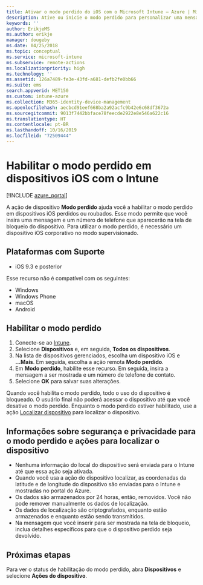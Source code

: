 ```yaml
---
title: Ativar o modo perdido do iOS com o Microsoft Intune – Azure | Microsoft Docs
description: Ative ou inicie o modo perdido para personalizar uma mensagem exibida na tela de bloqueio de um dispositivo iOS perdido ou roubado usando o Microsoft Intune. E obtenha detalhes sobre as informações de privacidade e de segurança ao usar a ação de modo perdido.
keywords: ''
author: ErikjeMS
ms.author: erikje
manager: dougeby
ms.date: 04/25/2018
ms.topic: conceptual
ms.service: microsoft-intune
ms.subservice: remote-actions
ms.localizationpriority: high
ms.technology: ''
ms.assetid: 126a7489-fe3e-43fd-a681-defb2fe0bb66
ms.suite: ems
search.appverid: MET150
ms.custom: intune-azure
ms.collection: M365-identity-device-management
ms.openlocfilehash: aecbcd91eef668ba2a92acfc9b42e6c68df3672a
ms.sourcegitcommit: 9013f7442bbface78feecde2922e8e546a622c16
ms.translationtype: HT
ms.contentlocale: pt-BR
ms.lasthandoff: 10/16/2019
ms.locfileid: "72509444"
---
```

# <a name="enable-lost-mode-on-ios-devices-with-intune"></a>Habilitar o modo perdido em dispositivos iOS com o Intune

[!INCLUDE [azure_portal](../includes/azure_portal.md)]

A ação de dispositivo **Modo perdido** ajuda você a habilitar o modo perdido em dispositivos iOS perdidos ou roubados. Esse modo permite que você insira uma mensagem e um número de telefone que aparecerão na tela de bloqueio do dispositivo. Para utilizar o modo perdido, é necessário um dispositivo iOS corporativo no modo supervisionado.

## <a name="supported-platforms"></a>Plataformas com Suporte

- iOS 9.3 e posterior

Esse recurso não é compatível com os seguintes: 
- Windows
- Windows Phone
- macOS
- Android

## <a name="enable-lost-mode"></a>Habilitar o modo perdido

1. Conecte-se ao [Intune](https://go.microsoft.com/fwlink/?linkid=2090973).
3. Selecione **Dispositivos** e, em seguida, **Todos os dispositivos**.
4. Na lista de dispositivos gerenciados, escolha um dispositivo iOS e **...Mais**. Em seguida, escolha a ação remota **Modo perdido**.
5. Em **Modo perdido**, habilite esse recurso. Em seguida, insira a mensagem a ser mostrada e um número de telefone de contato.
6. Selecione **OK** para salvar suas alterações.

Quando você habilita o modo perdido, todo o uso do dispositivo é bloqueado. O usuário final não poderá acessar o dispositivo até que você desative o modo perdido. Enquanto o modo perdido estiver habilitado, use a ação [Localizar dispositivo](device-locate.md) para localizar o dispositivo.

## <a name="security-and-privacy-information-for-the-lost-mode-and-locate-device-actions"></a>Informações sobre segurança e privacidade para o modo perdido e ações para localizar o dispositivo
- Nenhuma informação do local do dispositivo será enviada para o Intune até que essa ação seja ativada.
- Quando você usa a ação do dispositivo localizar, as coordenadas da latitude e de longitude do dispositivo são enviadas para o Intune e mostradas no portal do Azure.
- Os dados são armazenados por 24 horas, então, removidos. Você não pode remover manualmente os dados de localização.
- Os dados de localização são criptografados, enquanto estão armazenados e enquanto estão sendo transmitidos.
- Na mensagem que você inserir para ser mostrada na tela de bloqueio, inclua detalhes específicos para que o dispositivo perdido seja devolvido.

## <a name="next-steps"></a>Próximas etapas

Para ver o status de habilitação do modo perdido, abra **Dispositivos** e selecione **Ações do dispositivo**.

